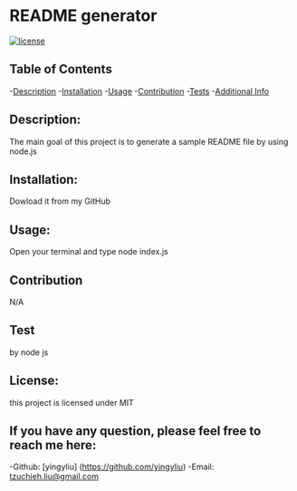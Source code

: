 # README generator

  
  [![license](https://img.shields.io/badge/license-MIT-blue)](https://shields.io)

  ## Table of Contents
  -[Description](#description)
  -[Installation](#installation)
  -[Usage](#usage)
  -[Contribution](#contribution)
  -[Tests](#testing)
  -[Additional Info](#addition-info)
  ## Description:
  The main goal of this project is to generate a sample README file by using node.js

  ## Installation:
  Dowload it from my GitHub

  ## Usage:
  Open your terminal and type node index.js

  ## Contribution
  N/A

  ## Test
  by node js

  ## License:
  this project is licensed under MIT

  ## If you have any question, please feel free to reach me here:
  -Github: [yingyliu] (https://github.com/yingyliu)
  -Email: tzuchieh.liu@gmail.com